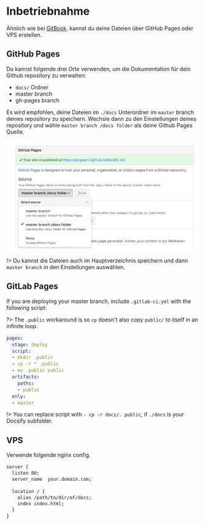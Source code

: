 # Inbetriebnahme

Ähnlich wie bei [GitBook](https://www.gitbook.com), kannst du deine Dateien über GitHub Pages oder VPS erstellen.

## GitHub Pages

Du kannst folgende drei Orte verwenden, um die Dokumentation für dein Github repository zu verwalten:

* `docs/` Ordner
* master branch
* gh-pages branch

Es wird empfohlen, deine Dateien im `./docs` Unterordner im `master` branch deines repository zu speichern. Wechsle dann zu den Einstellungen deines repository und wähle `master branch /docs folder` als deine Github Pages Quelle.

![github pages](../_images/deploy-github-pages.png)

!> Du kannst die Dateien auch im Hauptverzeichnis speichern und dann `master branch` in den Einstellungen auswählen.


## GitLab Pages

If you are deploying your master branch, include `.gitlab-ci.yml` with the following script:

?> The `.public` workaround is so `cp` doesn't also copy `public/` to itself in an infinite loop.

``` YAML
pages:
  stage: deploy
  script:
  - mkdir .public
  - cp -r * .public
  - mv .public public
  artifacts:
    paths:
    - public
  only:
  - master
```

!> You can replace script with `- cp -r docs/. public`, if `./docs` is your Docsify subfolder.


## VPS

Verwende folgende nginx config.

```nginx
server {
  listen 80;
  server_name  your.domain.com;

  location / {
    alias /path/to/dir/of/docs;
    index index.html;
  }
}
```
